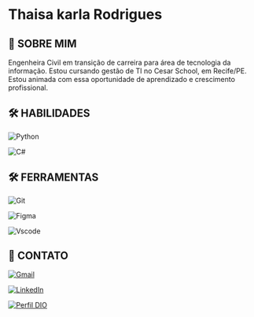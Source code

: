 # Thaisa karla Rodrigues
## 🚀 SOBRE MIM

Engenheira Civil em transição de carreira para área de tecnologia da informação. Estou cursando gestão de TI no Cesar School, em Recife/PE.
Estou animada com essa oportunidade de aprendizado e crescimento profissional.

## 🛠️ HABILIDADES

![Python](https://img.shields.io/badge/python-3670A0?style=for-the-badge&logo=python&logoColor=ffdd54)

![C#](https://img.shields.io/badge/C%23-239120?style=for-the-badge&logo=c-sharp&logoColor=white)


## 🛠️ FERRAMENTAS

![Git](https://img.shields.io/badge/GIT-E44C30?style=for-the-badge&logo=git&logoColor=white)

![Figma](https://img.shields.io/badge/Figma-696969?style=for-the-badge&logo=figma&logoColor=figma)

![Vscode](https://img.shields.io/badge/Vscode-007ACC?style=for-the-badge&logo=visual-studio-code&logoColor=white)

## 📖 CONTATO

[![Gmail](https://img.shields.io/badge/Gmail-333333?style=for-the-badge&logo=gmail&logoColor=red)](mailto:thaisaksr@gmail.com)

[![LinkedIn](https://img.shields.io/badge/LinkedIn-0077B5?style=for-the-badge&logo=linkedin&logoColor=white)](https://www.linkedin.com/in/thaisaksr/)

[
![Perfil DIO](https://img.shields.io/badge/Meu%20Perfil%20DIO-d78?style=for-the-badge)
](https://www.dio.me/users/thaisaksr)

